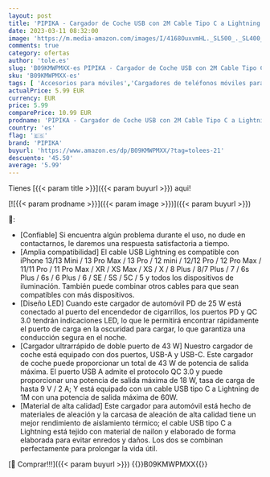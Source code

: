 ```yaml
---
layout: post
title: 'PIPIKA - Cargador de Coche USB con 2M Cable Tipo C a Lightning de  Carga rápida de 43W  Adaptador de Carga LED de Puerto Dual PD y QC 3.0 de 25W para iPhone 13/12 Mini/11 Pro MAX/XS Max/XS/XR/X/SE2/8 Plus'
date: 2023-03-11 08:32:00
image: 'https://m.media-amazon.com/images/I/4168OuxvmHL._SL500_._SL400_.jpg'
comments: true
category: ofertas
author: 'tole.es'
slug: 'B09KMWPMXX-es PIPIKA - Cargador de Coche USB con 2M Cable Tipo C a...'
sku: 'B09KMWPMXX-es'
tags: [ 'Accesorios para móviles','Cargadores de teléfonos móviles para coches','Cargadores para móviles','Comunicación móvil y accesorios','Electrónica','iphone','pipika','🇪🇸', ]
actualPrice: 5.99 EUR
currency: EUR
price: 5.99
comparePrice: 10.99 EUR
prodname: 'PIPIKA - Cargador de Coche USB con 2M Cable Tipo C a Lightning de  Carga rápida de 43W  Adaptador de Carga LED de Puerto Dual PD y QC 3.0 de 25W para iPhone 13/12 Mini/11 Pro MAX/XS Max/XS/XR/X/SE2/8 Plus'
country: 'es'
flag: '🇪🇸'
brand: 'PIPIKA'
buyurl: 'https://www.amazon.es/dp/B09KMWPMXX/?tag=tolees-21'
descuento: '45.50'
average: '5.99'
---
```


Tienes [{{< param title >}}]({{< param buyurl >}}) aqui!

[![{{< param prodname >}}]({{< param image >}})]({{< param buyurl >}})

🔎:

- [Confiable] Si encuentra algún problema durante el uso, no dude en contactarnos, le daremos una respuesta satisfactoria a tiempo.
- [Amplia compatibilidad] El cable USB Lightning es compatible con iPhone 13/13 Mini / 13 Pro Max / 13 Pro / 12 mini / 12/12 Pro / 12 Pro Max / 11/11 Pro / 11 Pro Max / XR / XS Max / XS / X / 8 Plus / 8/7 Plus / 7 / 6s Plus / 6s / 6 Plus / 6 / SE / 5S / 5C / 5 y todos los dispositivos de iluminación. También puede combinar otros cables para que sean compatibles con más dispositivos.
- [Diseño LED] Cuando este cargador de automóvil PD de 25 W está conectado al puerto del encendedor de cigarrillos, los puertos PD y QC 3.0 tendrán indicaciones LED, lo que le permitirá encontrar rápidamente el puerto de carga en la oscuridad para cargar, lo que garantiza una conducción segura en el noche.
- [Cargador ultrarrápido de doble puerto de 43 W] Nuestro cargador de coche está equipado con dos puertos, USB-A y USB-C. Este cargador de coche puede proporcionar un total de 43 W de potencia de salida máxima. El puerto USB A admite el protocolo QC 3.0 y puede proporcionar una potencia de salida máxima de 18 W, tasa de carga de hasta 9 V / 2 A; Y está equipado con un cable USB tipo C a Lightning de 1M con una potencia de salida máxima de 60W.
- [Material de alta calidad] Este cargador para automóvil está hecho de materiales de aleación y la carcasa de aleación de alta calidad tiene un mejor rendimiento de aislamiento térmico; el cable USB tipo C a Lightning está tejido con material de nailon y elaborado de forma elaborada para evitar enredos y daños. Los dos se combinan perfectamente para prolongar la vida útil.

[🛒 Comprar!!!]({{< param buyurl >}})
{{<world>}}B09KMWPMXX{{</world>}}
